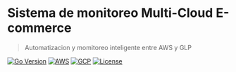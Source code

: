 # Sistema de monitoreo Multi-Cloud E-commerce

> Automatizacion y momitoreo inteligente entre AWS y GLP

[![Go Version](https://img.shields.io/badge/Go-1.21+-blue.svg)](https://golang.org)
[![AWS](https://img.shields.io/badge/AWS-Lambda%20%7C%20DynamoDB%20%7C%20S3-orange.svg)](https://aws.amazon.com)
[![GCP](https://img.shields.io/badge/GCP-Cloud%20Functions%20%7C%20Firestore-blue.svg)](https://cloud.google.com)
[![License](https://img.shields.io/badge/license-MIT-green.svg)](LICENSE)